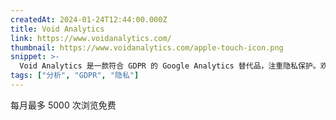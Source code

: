 ```yaml
---
createdAt: 2024-01-24T12:44:00.000Z
title: Void Analytics
link: https://www.voidanalytics.com/
thumbnail: https://www.voidanalytics.com/apple-touch-icon.png
snippet: >-
  Void Analytics 是一款符合 GDPR 的 Google Analytics 替代品，注重隐私保护。欢迎体验！
tags: ["分析", "GDPR", "隐私"]
---
```

每月最多 5000 次浏览免费